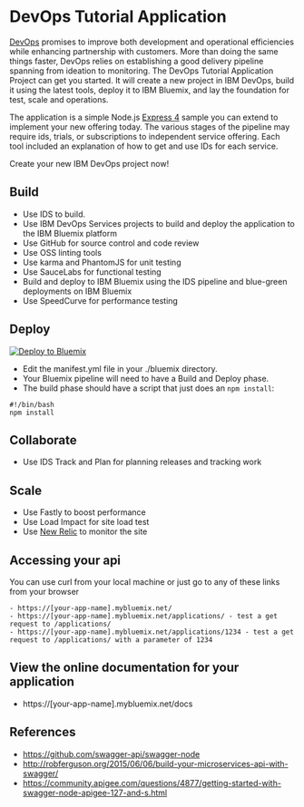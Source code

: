 # DevOps Tutorial Application

[DevOps](https://en.wikipedia.org/wiki/DevOps) promises to improve both development and operational efficiencies while enhancing partnership with customers.
More than doing the same things faster, DevOps relies on establishing a good delivery pipeline spanning from ideation to monitoring.
The DevOps Tutorial Application Project can get you started. It will create a new project in IBM DevOps, build it using the latest tools, deploy it to IBM Bluemix, and lay the foundation for test, scale and operations.

The application is a simple Node.js [Express 4](http://expressjs.com/) sample you can extend to implement your new offering today.
The various stages of the pipeline may require ids, trials, or subscriptions to independent service offering.
Each tool included an explanation of how to get and use IDs for each service.

Create your new IBM DevOps project now!

## Build

  - Use IDS to build.
  - Use IBM DevOps Services projects to build and deploy the application to the IBM Bluemix platform
  - Use GitHub for source control and code review
  - Use OSS linting tools
  - Use karma and PhantomJS for unit testing
  - Use SauceLabs for functional testing
  - Build and deploy to IBM Bluemix using the IDS pipeline and blue-green deployments on IBM Bluemix
  - Use SpeedCurve for performance testing


## Deploy

[![Deploy to Bluemix](https://bluemix.net/deploy/button.png)](https://bluemix.net/deploy?repository=https://github.com/oneibmcloud/devops-tutorial-1.git)

  - Edit the manifest.yml file in your ./bluemix directory.
  - Your Bluemix pipeline will need to have a Build and Deploy phase.  
  - The build phase should have a script that just does an `npm install`:

  ```
  #!/bin/bash
  npm install
  ```


## Collaborate

  - Use IDS Track and Plan for planning releases and tracking work


## Scale

  - Use Fastly to boost performance
  - Use Load Impact for site load test
  - Use [New Relic](docs/NewRelic.md) to monitor the site


## Accessing your api
  You can use curl from your local machine or just go to any of these links from your browser

    - https://[your-app-name].mybluemix.net/
    - https://[your-app-name].mybluemix.net/applications/ - test a get request to /applications/
    - https://[your-app-name].mybluemix.net/applications/1234 - test a get request to /applications/ with a parameter of 1234


## View the online documentation for your application
  - https://[your-app-name].mybluemix.net/docs


## References
  - https://github.com/swagger-api/swagger-node
  - http://robferguson.org/2015/06/06/build-your-microservices-api-with-swagger/
  - https://community.apigee.com/questions/4877/getting-started-with-swagger-node-apigee-127-and-s.html
